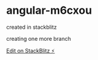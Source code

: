 # angular-m6cxou

created in stackblitz

creating one more branch

[Edit on StackBlitz ⚡️](https://stackblitz.com/edit/angular-m6cxou)
